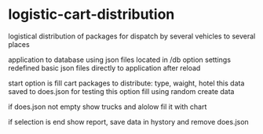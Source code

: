 # logistic-cart-distribution

logistical distribution of packages for dispatch by several vehicles to several places

application to database using json files located in /db
option settings redefined basic json files directly to application after reload

start option is fill cart packages to distribute: type, waight, hotel this data saved to does.json
for testing this option fill using random create data

if does.json not empty show trucks and alolow fil it with chart

if selection is end show report, save data in hystory and remove does.json 
